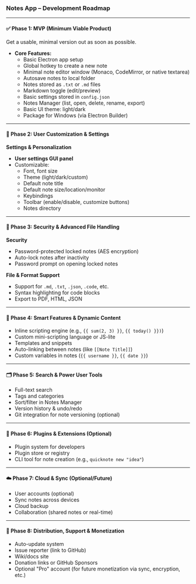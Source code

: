 ### **Notes App – Development Roadmap**

---

#### ✅ **Phase 1: MVP (Minimum Viable Product)**

Get a usable, minimal version out as soon as possible.

- **Core Features:**
  - Basic Electron app setup
  - Global hotkey to create a new note
  - Minimal note editor window (Monaco, CodeMirror, or native textarea)
  - Autosave notes to local folder
  - Notes stored as `.txt` or `.md` files
  - Markdown toggle (edit/preview)
  - Basic settings stored in `config.json`
  - Notes Manager (list, open, delete, rename, export)
  - Basic UI theme: light/dark
  - Package for Windows (via Electron Builder)

---

#### 🔧 **Phase 2: User Customization & Settings**

**Settings & Personalization**

- **User settings GUI panel**
- Customizable:
  - Font, font size
  - Theme (light/dark/custom)
  - Default note title
  - Default note size/location/monitor
  - Keybindings
  - Toolbar (enable/disable, customize buttons)
  - Notes directory

---

#### 🔐 **Phase 3: Security & Advanced File Handling**

**Security**

- Password-protected locked notes (AES encryption)
- Auto-lock notes after inactivity
- Password prompt on opening locked notes

**File & Format Support**

- Support for `.md`, `.txt`, `.json`, `.code`, etc.
- Syntax highlighting for code blocks
- Export to PDF, HTML, JSON

---

#### 🧠 **Phase 4: Smart Features & Dynamic Content**

- Inline scripting engine (e.g., `{{ sum(2, 3) }}`, `{{ today() }})`)
- Custom mini-scripting language or JS-lite
- Templates and snippets
- Auto-linking between notes (like `[[Note Title]]`)
- Custom variables in notes (`{{ username }}`, `{{ date }}`)

---

#### 🗂️ **Phase 5: Search & Power User Tools**

- Full-text search
- Tags and categories
- Sort/filter in Notes Manager
- Version history & undo/redo
- Git integration for note versioning (optional)

---

#### 🧩 **Phase 6: Plugins & Extensions (Optional)**

- Plugin system for developers
- Plugin store or registry
- CLI tool for note creation (e.g., `quicknote new "idea"`)

---

#### ☁️ **Phase 7: Cloud & Sync (Optional/Future)**

- User accounts (optional)
- Sync notes across devices
- Cloud backup
- Collaboration (shared notes or real-time)

---

#### 💼 **Phase 8: Distribution, Support & Monetization**

- Auto-update system
- Issue reporter (link to GitHub)
- Wiki/docs site
- Donation links or GitHub Sponsors
- Optional "Pro" account (for future monetization via sync, encryption, etc.)
